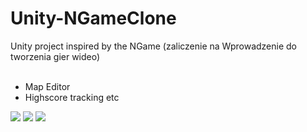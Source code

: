 # Unity-NGameClone
Unity project inspired by the NGame (zaliczenie na Wprowadzenie do tworzenia gier wideo)
<br><br>
- Map Editor<br>
- Highscore tracking etc<br>
<img src="https://i.imgur.com/bwmJIqG.gif">
<img src="https://i.imgur.com/6zpiMoZ.gif"> <img src="https://i.imgur.com/PAm05Qa.gif">
